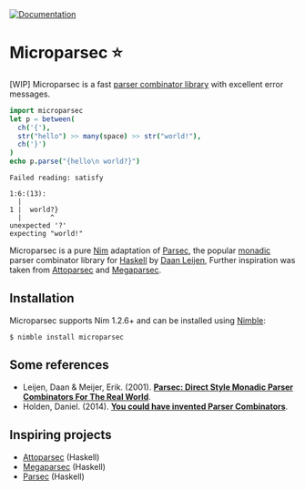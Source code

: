 <a href="http://schneiderfelipe.xyz/microparsec/">
  <img alt="Documentation" src="https://img.shields.io/badge/docs-available-brightgreen"/>
</a>

# Microparsec ⭐

[WIP] Microparsec is a fast
[parser combinator library](https://en.wikipedia.org/wiki/Parser_combinator)
with excellent error messages.

```nim
import microparsec
let p = between(
  ch('{'),
  str("hello") >> many(space) >> str("world!"),
  ch('}')
)
echo p.parse("{hello\n world?}")
```

```
Failed reading: satisfy

1:6:(13):
  |
1 |  world?}
  |       ^
unexpected '?'
expecting "world!"
```

Microparsec is a pure
[Nim](https://nim-lang.org/)
adaptation of
[Parsec](https://github.com/haskell/parsec),
the popular
[monadic](<https://en.wikipedia.org/wiki/Monad_(functional_programming)>)
parser combinator library for
[Haskell](https://www.haskell.org/) by
[Daan Leijen](https://www.microsoft.com/en-us/research/people/daan/),
Further inspiration was taken from
[Attoparsec](https://github.com/haskell/attoparsec)
and
[Megaparsec](https://github.com/mrkkrp/megaparsec).

## Installation

Microparsec supports Nim 1.2.6+ and can be installed using [Nimble](https://github.com/nim-lang/Nimble):

    $ nimble install microparsec

## Some references

-   Leijen, Daan & Meijer, Erik. (2001).
    [**Parsec: Direct Style Monadic Parser Combinators For The Real World**](https://www.microsoft.com/en-us/research/wp-content/uploads/2016/02/parsec-paper-letter.pdf).
-   Holden, Daniel. (2014).
    [**You could have invented Parser Combinators**](http://theorangeduck.com/page/you-could-have-invented-parser-combinators).

## Inspiring projects

-   [Attoparsec](https://github.com/haskell/attoparsec) (Haskell)
-   [Megaparsec](https://github.com/mrkkrp/megaparsec) (Haskell)
-   [Parsec](https://github.com/haskell/parsec) (Haskell)
<!-- - [FParsec](http://www.quanttec.com/fparsec/) (F#) -->
